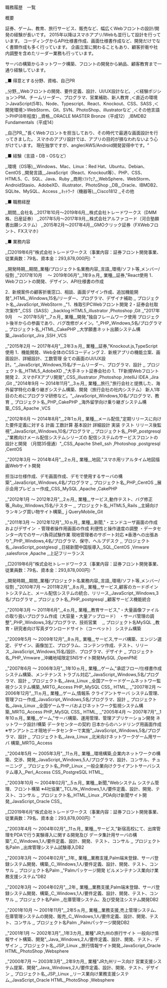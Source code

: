 職務履歴　一覧

概要

証券、ゲーム、教育、旅行サービス、販売など、幅広くWebフロントの設計/開発の経験が長いです。
2015年以降はスマホアプリ/Webも並行して設計を行っています。
コーディングからAPI仕様書作成、画面仕様書作成など、開発だけでなく書類作成も多く行っています。
企画立案に関わることもあり、顧客折衝や社内調整を含めたリーダー業務も行っています。

サーバの構築からネットワーク構築、フロントの開発から納品、顧客教育まで一通り経験しています。




,,■ 得意とする分野、資格、自己PR

,,分野,,,Webフロントの開発、要件定義、設計、UI/UX設計など。
,＜経験ポジション＞PM、チームリーダー、プログラマ、営業補助、新人教育
,＜直近の環境＞JavaScript(5年)、Node、Typescript、React、Knockout、CSS、SASS
,＜開発環境＞WebStorm、Git、SVN、PhotoShop、illustratorなど
,＜その他言語＞PHP(8年程度)
,,資格,,,ORACLE MASTER Bronze（平成12）
,IBMDB2　Fundamentals（平成14）

,,自己PR,,,"長くWebフロントを担当しており、その時代で最適な画面設計を行ってきました。
スマホのアプリ設計では、アプリの目的が損なわれないよう心がけています。
現在独学ですが、angler/AWS/Android開発習得中です。"

,,■ 経験（言語・DB・OSなど）

,,環境（OS等),,,Windows、Mac、Linux：Red Hat、Ubuntu、Debian、CentOS
,,開発言語,,,JavaScript（React、Knockout等）、PHP、CSS、HTML5、C、SQL、Java、Ruby
,,商用ｿﾌﾄｳｪｱ,,,WebSphere、WebStorm、AndroidStasio、AdobeXD、illustrator、PhotoShop
,,DB,,,Oracle、IBMDB2、SQLite、MySQL、Access
,,ﾈｯﾄﾜｰｸ（機器等),,,Cisco1812
,,その他

,,■ 職務経歴

,,期間,,,会社名
,,2017年10月〜2019年6月,,,株式会社トレードワークス（DMM株、日産証券）
,,2017年5月〜2017年9月,,,株式会社アルファコード（河合塾願書出願システム）
,,2015年2月〜2017年4月,,,GMOクリック証券（FXWebフロント、FXスマホ）


,,■ 業務内容

,,□2019年6月"株式会社トレードワークス（事業内容：証券フロント開発事業、従業員数：79名、資本金：293,878,000円）"

,,開発時期,,,期間,,業種/プロジェクト名業務内容,,言語,,環境/ソフト等,メンバー/役割
,,"2017年10月
　〜
2019年06月",,,1年9ヵ月,, 業種,,,証券,"React使用
1．Webフロントの開発、デザイン、API仕様書の作成

2．新規案件の顧客折衝窓口、相談、画面デザイン作成、追加機能開発",,HTML,,Windows,15名/リーダー、プログラマ、デザイナ補助
,, プロジェクト名,,JavaScript,,WebStorm
,,"1．株取引PCWebフロント開発
2・証券会社取次案件",,CSS（SASS）,,backlog
HTML5,,illustrator
,Photoshop
,Git
,,"2017年9月
　〜
2017年5月",,,7ヵ月,, 業種,,,開発,"独自フレームワーク使用
プロジェクト後半からの参画であり、バグ改修がメイン。",,PHP,,Windows,5名/プログラマ
,, プロジェクト名,,HTML,,CakePHP
,,大学願書ネット出願システム構築,,JavaScript,,Jira
,SSH
,VCS


,,"2015年2月
〜
2017年4月",,,2年3ヵ月,, 業種,,,証券,"Knockout.js,TypeScript使用
1．機能開発、Web全体のCSSコーディング
2．新規アプリの機能立案、画面設計、詳細設計、工数管理
全ての画面のUI/UX設計。",,JavaScript,,Windows,15名/チームリーダー、プログラマ、設計
,, プロジェクト名,,HTML5,,AdobeXD
,,"大手ネット証券会社の
1．TF新規Webフロント開発
2．スマホFXアプリ開発",,CSS,,illustrator
,Photoshop
,IntelliJ IDEA
,Jira
,Git
,,"2014年9月
〜
2014年11月",,,3ヵ月,, 業種,,,旅行,"旅行会社と提携した、海外留学特化の乗り継ぎシステム構築、開発（旅行会社の社内システム）
新人1年目のためにプログラマ研修など。",,JavaScript,,Windows,10名/プログラマ、教育
,, プロジェクト名,,PHP,,CakePHP
,,海外留学向け乗り継ぎシステム構築,,CSS,,Apache
,VCS


,,"2012年6月
〜
2014年8月",,,2年1ヵ月,, 業種,,,メール配信,"定期リリースに向けた要件定義に対する
 計画
 工数計算
 基本設計
 詳細設計
 実装
 テスト
 リリース後監視",,JavaScript,,Windows,10名/プログラマ
,, プロジェクト名,,PHP,,postgresql
,,"業務向けメール配信システムシリーズの
配信システムのサービスフロントの設計と開発
（月間35億通）",,CSS,,Apache
Shell,,ssh
,Photoshop
,postgresql
,CentOS

,,"2012年3月
〜
2014年4月",,,2ヵ月,, 業種,,,地図,"スマホ用リアルタイム地図描画Webサイト開発

担当は仕様作成、デモ画面作成、デモで使用するサーバの構築",,JavaScript,,Windows,4名/プログラマ
,, プロジェクト名,,PHP,,CentOS
,,展示会用プレビュー作成,,CSS,,MySQL
,Apache
,CakePHP

,,"2012年1月
〜
2012年2月",,,2ヵ月,, 業種,,,サービス,動作テスト、バグ修正等,,Ruby,,Windows,15名/テスター
,, プロジェクト名,,HTML5,,Rails
,,主婦向けランキング買い物サイト構築,,ｊQueryMobile,,Git


,,"2011年3月
〜
2012年12月",,,10ヵ月,, 業種,,,新聞,"・エンドユーザ画面の作成およびデザイン
・管理者操作用画面の作成 利便性と操作速度の調整
・データセンター内でのサーバ負荷試験作業 現地管理者のサポート対応
※香港への出張あり",,PHP,,Windows,4名/プログラマ、保守、ヘルプデスク
,, プロジェクト名,,JavaScript,,postglesql
,,日経新聞中国版導入,,SQL,,CentOS
,Vmware
,salesforce
,Apache
,,上記フリーランス

,,□2019年6月"株式会社トレードワークス（事業内容：証券フロント開発事業、従業員数：79名、資本金：293,878,000円）"

,,開発時期,,,期間,,業種/プロジェクト名業務内容,,言語,,環境/ソフト等,メンバー/役割
,,"2010年7月
〜
2011年2月",,,8ヵ月,, 業種,,,サービス,顧客のカードポイントシステムと、メール配信システムの統合、リリース,,JavaScript,,Windows,3名/プログラマ
,, プロジェクト名,,PHP,,postgresql
,,顧客サービス機能統合



,,"2010年3月
〜
2011年6月",,,4ヵ月,, 業種,,,教育サービス,"・大量画像ファイルの取り扱いプログラム作成（大容量・大量アップロード）
・サーバ管理の調整",,PHP,,Windows,3名/プログラマ、技術営業　
,, プロジェクト名MySQL
,,教育・研究者向け写真ダウンロードサイト（コーベット） システム構築



,,"2009年5月
〜
2009年12月",,,8ヵ月,, 業種,,,サービス,サーバ構築、エンジン選定、デザイン、画像加工、プログラム、コンテンツ作成、テスト、リリース,,JavaScript,,Windows,15名/設計、プログラマ、デザイナ
,, プロジェクト名,,PHP,,Vmware
,,沖縄地域限定SNSサイト開発MySQL
,OpenPNE


,,"2007年6月
〜
2006年3月",,,1年10ヵ月,, 業種,,,ゲーム,"承認フロー/仕様書作成
システム構築、メンテナンス
トラブル対応",,JavaScript,,Windows,5名/プログラマ、設計
,, プロジェクト名,,Java,,Linux
,,全国アーケードゲームネットワー監視クシステム構築,,MRTG,,Access
PHP,,MySQL
CSS,,
HTML,,
,,"2007年2月
〜
2006年12月",,,11ヵ月,, 業種,,,ゲーム,情報系 クライアントサーバ システム管理、管理フロー作成,,JavaScript,,Windows,5名/プログラマ、設計
,, プロジェクト名,,Java,,Linux
,,全国ゲームサーバおよびネットワーク監視システム構築,,MRTG,,Access
PHP,,MySQL
CSS,,
HTML,,
,,"2005年4月
〜
2007年7月",,,1年10ヵ月,, 業種,,,ゲーム,"サーバ構築、運用管理、管理アプリケーション開発
ネットワーク設計/構築 データセンターの契約 日本からのハンドリング用画面作成
※サンアントニオ現地データセンターで実施",,JavaScript,,Windows,5名/プログラマ、設計
,, プロジェクト名,,Java,,Linux
,,北米向けネットワークゲーム用サーバ 構築,,MRTG,,Access



,,"2004年5月
〜
2005年3月",,,11ヵ月,, 業種,,,環境構築,企業内ネットワークの構築、交渉、開発,,JavaScript,,Windows,5人/プログラマ、設計、コンサル、チューニング
,, プロジェクト名,,PHP,,Linux
,,一般企業向けクライアントサーバシステム導入,,Perl,,Access
CSS,,PostgreSQL
HTML,,

,,"2003年10月
〜
2004年02月",,,5ヵ月,, 業種,,,新聞,"Webシステム システム管理、フロント構築
※4社協業",,TCL/tk,,Windows,1人/要件定義、設計、開発、テスト、コンサル
,, プロジェクト名,,HTML,,Linux
,,PDA向け新聞サイト開発,,JavaScript,,Oracle
CSS,,



,,□2019年6月"株式会社トレードワークス（事業内容：証券フロント開発事業、従業員数：79名、資本金：293,878,000円）"

,,"2003年4月
〜
2004年02月",,,11ヵ月,, 業種,,,サービス,"新宿高校にて、出席管理をPDAで行う実験導入に関する開発及び
データ集計用サーバの構築",,C,,Windows,1人/要件定義、設計、開発、テスト、コンサル
,, プロジェクト名Palm
,,出席管理システム試験導入DB2



,,"2003年3月
〜
2004年02月",,,1年,, 業種,,,業務支援,Palm端末登録、サーバ登録システム開発、構築,,C,,Windows,1人/要件定義、設計、開発、テスト、コンサル
,, プロジェクト名Palm
,,"Palmパッケージ開発
ビルメンテナンス業向け業務支援システム"DB2



,,"2002年3月
〜
2004年02月",,,2年,, 業種,,,業務支援,Palm端末登録、サーバ登録システム開発、構築,,C,,Windows,1人/要件定義、設計、開発、テスト、コンサル
,, プロジェクト名Palm
,,在庫管理システム、及び受発注システム開発DB2



,,"2001年10月
〜
2001年11月",,,2年5ヵ月,, 業種,,,業務支援,売上管理システム、在庫管理システムの開発、販売,,C,,Windows,1人/要件定義、設計、開発、テスト、コンサル
,, プロジェクト名Palm
,,Palmパッケージ開発DB2



,,"2001年1月
〜
2002年3月",,,1年3カ月,, 業種"JR九州の旅行サイト
一般向け情報サイト構築、開発",,Java,,Windows,2人/要件定義、設計、開発、テスト、デザイン
,, プロジェクト名,,JSP,,Linux
,,旅行情報サイト開発,,JavaScript,,Oracle
HTML,,PhotoShop
,Websphere

,,"2000年7月
〜
2003年3月",,,2年9カ月,, 業種"JR九州リース向け
営業支援システム提案、開発",,Java,,Windows,2人/要件定義、設計、開発、テスト、デザイン
,, プロジェクト名,,JSP,,Linux
,,リース業向け業務支援システム,,JavaScript,,Oracle
HTML,,PhotoShop
,Websphere
